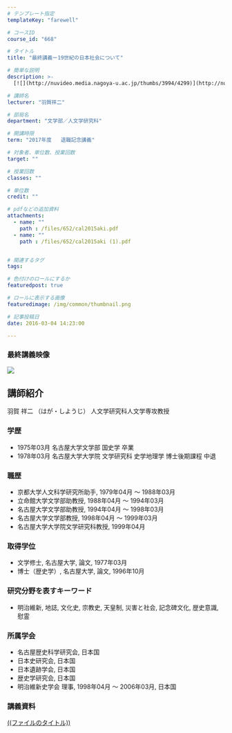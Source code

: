 ```yaml
---
# テンプレート指定
templateKey: "farewell"

# コースID
course_id: "668"

# タイトル
title: "最終講義ー19世紀の日本社会について"

# 簡単な説明
description: >-
  [![](http://nuvideo.media.nagoya-u.ac.jp/thumbs/3994/4299)](http://nuvideo.media.nagoya-u.ac.jp/em...

# 講師名
lecturer: "羽賀祥二"

# 部局名
department: "文学部／人文学研究科"

# 開講時限
term: "2017年度	退職記念講義"

# 対象者、単位数、授業回数
target: ""

# 授業回数
classes: ""

# 単位数
credit: ""

# pdfなどの追加資料
attachments: 
  - name: "" 
    path : /files/652/cal2015aki.pdf
  - name: "" 
    path : /files/652/cal2015aki (1).pdf


# 関連するタグ
tags:

# 色付けのロールにするか
featuredpost: true

# ロールに表示する画像
featuredimage: /img/common/thumbnail.png

# 記事投稿日
date: 2016-03-04 14:23:00

---
```

### 最終講義映像 

[![](http://nuvideo.media.nagoya-u.ac.jp/thumbs/3994/4299)](http://nuvideo.media.nagoya-u.ac.jp/embed/5e00ba403cf6611ccc5dc1f4846e6684181eb8df)
  
## 講師紹介  
羽賀 祥二 （はが・しようじ） 人文学研究科人文学専攻教授  
### 学歴  
  
* 1975年03月 名古屋大学文学部 国史学 卒業  
* 1978年03月 名古屋大学大学院 文学研究科 史学地理学 博士後期課程 中退  
### 職歴  
  
* 京都大学人文科学研究所助手, 1979年04月 ～ 1988年03月  
* 立命館大学文学部助教授, 1988年04月 ～ 1994年03月  
* 名古屋大学文学部助教授, 1994年04月 ～ 1998年03月  
* 名古屋大学文学部教授, 1998年04月 ～ 1999年03月  
* 名古屋大学大学院文学研究科教授, 1999年04月  
### 取得学位  
  
* 文学修士, 名古屋大学, 論文, 1977年03月  
* 博士（歴史学）, 名古屋大学, 論文, 1996年10月  
### 研究分野を表すキーワード  
  
* 明治維新, 地誌, 文化史, 宗教史, 天皇制, 災害と社会, 記念碑文化, 歴史意識, 慰霊  
### 所属学会  
  
* 名古屋歴史科学研究会, 日本国  
* 日本史研究会, 日本国  
* 日本遺跡学会, 日本国  
* 歴史学研究会, 日本国  
* 明治維新史学会 理事, 1998年04月 ～ 2006年03月, 日本国
### 講義資料


[((ファイルのタイトル))](/files/668/((ファイル名))) 
